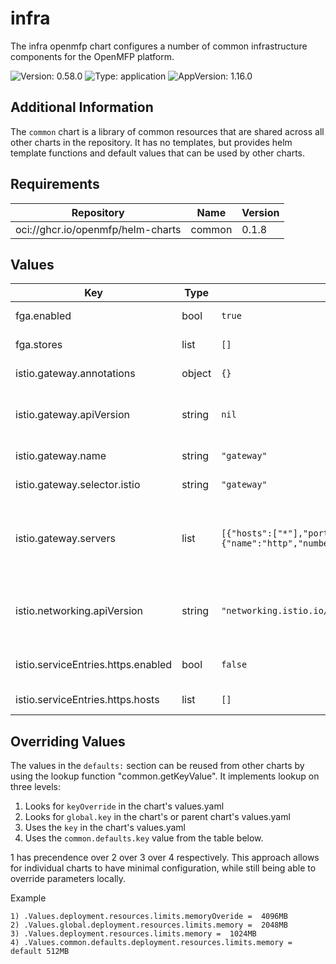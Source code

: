 # infra

The infra openmfp chart configures a number of common infrastructure components for the OpenMFP platform.

![Version: 0.58.0](https://img.shields.io/badge/Version-0.58.0-informational?style=flat-square) ![Type: application](https://img.shields.io/badge/Type-application-informational?style=flat-square) ![AppVersion: 1.16.0](https://img.shields.io/badge/AppVersion-1.16.0-informational?style=flat-square)

## Additional Information

The `common` chart is a library of common resources that are shared across all other charts in the repository. It has no templates, but provides helm template functions and default values that can be used by other charts.

## Requirements

| Repository | Name | Version |
|------------|------|---------|
| oci://ghcr.io/openmfp/helm-charts | common | 0.1.8 |

## Values
| Key | Type | Default | Description |
|-----|------|---------|-------------|
| fga.enabled | bool | `true` | An experimental toggle to enable the FGA integration |
| fga.stores | list | `[]` | The list of FGA stores to be created |
| istio.gateway.annotations | object | `{}` | Annotations to be applied to the istio gateway |
| istio.gateway.apiVersion | string | `nil` | The istio apiVersion of the gateway resource eg, networking.istio.io/v1, networking.istio.io/v1beta1 |
| istio.gateway.name | string | `"gateway"` | The name of the istio gateway resource |
| istio.gateway.selector.istio | string | `"gateway"` | The istio ingress gateway selector |
| istio.gateway.servers | list | `[{"hosts":["*"],"port":{"name":"http","number":8080,"protocol":"HTTP"}}]` | The "servers" section of the istio gateway. By default it is configured for a local kind setup. Adjust to be a https port for productive deployments |
| istio.networking.apiVersion | string | `"networking.istio.io/v1"` | The istio apiVersion used for networking resources in this chart eg. networking.istio.io/v1, networking.istio.io/v1beta1 |
| istio.serviceEntries.https.enabled | bool | `false` | A toggle to enable the service entries for external https communication |
| istio.serviceEntries.https.hosts | list | `[]` | The list of hosts to be added to the service entry |

## Overriding Values

The values in the `defaults:` section can be reused from other charts by using the lookup function "common.getKeyValue". It implements lookup on three levels:

1. Looks for `keyOverride` in the chart's values.yaml
2. Looks for `global.key` in the chart's or parent chart's values.yaml
3. Uses the `key` in the chart's values.yaml
4. Uses the `common.defaults.key` value from the table below.

1 has precendence over 2 over 3 over 4 respectively. This approach allows for individual charts to have minimal configuration, while still being able to override parameters locally.

Example
```
1) .Values.deployment.resources.limits.memoryOveride =  4096MB
2) .Values.global.deployment.resources.limits.memory =  2048MB
3) .Values.deployment.resources.limits.memory =  1024MB
4) .Values.common.defaults.deployment.resources.limits.memory = default 512MB
```

